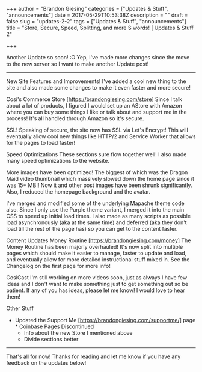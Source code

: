 +++
author = "Brandon Giesing"
categories = ["Updates & Stuff", "announcements"]
date = 2017-05-29T10:53:38Z
description = ""
draft = false
slug = "updates-2-2"
tags = ["Updates & Stuff", "announcements"]
title = "Store, Secure, Speed, Splitting, and more S words! | Updates & Stuff 2"

+++

Another Update so soon! :O Yep, I've made more changes since the move to the new
server so I want to make another Update post!


--------------------------------------------------------------------------------

New Site Features and Improvements!
I've added a cool new thing to the site and also made some changes to make it
even faster and more secure!

Cosi's Commerce Store [https://brandongiesing.com/store]
Since I talk about a lot of products, I figured I would set up an AStore with
Amazon where you can buy some things I like or talk about and support me in the
process! It's all handled through Amazon so it's secure.

SSL!
Speaking of secure, the site now has SSL via Let's Encrypt! This will eventually
allow cool new things like HTTP/2 and Service Worker that allows for the pages
to load faster!

Speed Optimizations
These sections sure flow together well! I also made many speed optimizations to
the website.

More images have been optimized! The biggest of which was the Dragon Maid video
thumbnail which massively slowed down the home page since it was 15+ MB!! Now it
and other post images have been shrunk significantly. Also, I reduced the
homepage background and the avatar.

I've merged and modified some of the underlying Mapache theme code also. Since I
only use the Purple theme variant, I merged it into the main CSS to speed up
initial load times. I also made as many scripts as possible load asynchronously
(aka at the same time) and deferred (aka they don't load till the rest of the
page has) so you can get to the content faster.

Content Updates
Money Routine [https://brandongiesing.com/money]
The Money Routine has been majorly overhauled! It's now split into multiple
pages which should make it easier to manage, faster to update and load, and
eventually allow for more detailed instructional stuff mixed in. See the
Changelog on the first page for more info!

CosiCast
I'm still working on more videos soon, just as always I have few ideas and I
don't want to make something just to get something out so be patient. If any of
you has ideas, please let me know! I would love to hear them!

Other Stuff
 * Updated the Support Me [https://brandongiesing.com/supportme/]  page * 
      Coinbase Pages Discontinued
    * Info
      about the new Store I mentioned above
    * Divide
      sections better
   
   


--------------------------------------------------------------------------------

That's all for now! Thanks for reading and let me know if you have any feedback
on the updates below!
